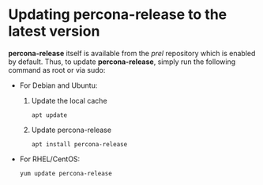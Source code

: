 # Updating percona-release to the latest version

**percona-release** itself is available from the *prel* repository which is enabled by default. Thus, to update **percona-release**, simply run the following command as root or via sudo:


* For Debian and Ubuntu:

  
   1. Update the local cache

      ```
      apt update
      ```

   2. Update percona-release
  
      ```   
      apt install percona-release
      ```

* For RHEL/CentOS:

   ```
   yum update percona-release
   ```